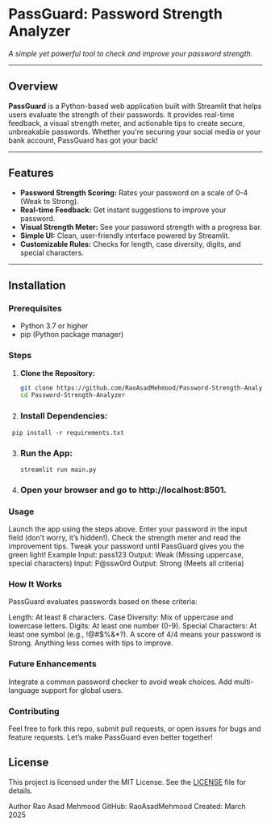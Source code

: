 # PassGuard: Password Strength Analyzer


*A simple yet powerful tool to check and improve your password strength.*

---

## Overview
**PassGuard** is a Python-based web application built with Streamlit that helps users evaluate the strength of their passwords. It provides real-time feedback, a visual strength meter, and actionable tips to create secure, unbreakable passwords. Whether you're securing your social media or your bank account, PassGuard has got your back!

---

## Features
- **Password Strength Scoring:** Rates your password on a scale of 0-4 (Weak to Strong).
- **Real-time Feedback:** Get instant suggestions to improve your password.
- **Visual Strength Meter:** See your password strength with a progress bar.
- **Simple UI:** Clean, user-friendly interface powered by Streamlit.
- **Customizable Rules:** Checks for length, case diversity, digits, and special characters.

---

## Installation

### Prerequisites
- Python 3.7 or higher
- pip (Python package manager)

### Steps
1. **Clone the Repository:**
   ```bash
   git clone https://github.com/RaoAsadMehmood/Password-Strength-Analyzer.git
   cd Password-Strength-Analyzer


 2.   ### Install Dependencies:
     pip install -r requirements.txt

3. ### Run the App:
       streamlit run main.py
4. ### Open your browser and go to http://localhost:8501.

 ###  Usage
Launch the app using the steps above.
Enter your password in the input field (don’t worry, it’s hidden!).
Check the strength meter and read the improvement tips.
Tweak your password until PassGuard gives you the green light!
Example
Input: pass123
Output: Weak (Missing uppercase, special characters)
Input: P@ssw0rd
Output: Strong (Meets all criteria)


### How It Works
 PassGuard evaluates passwords based on these criteria:

Length: At least 8 characters.
Case Diversity: Mix of uppercase and lowercase letters.
Digits: At least one number (0-9).
Special Characters: At least one symbol (e.g., !@#$%&*?).
A score of 4/4 means your password is Strong. Anything less comes with tips to improve.

### Future Enhancements
Integrate a common password checker to avoid weak choices.
Add multi-language support for global users.


### Contributing
Feel free to fork this repo, submit pull requests, or open issues for bugs and feature requests. Let’s make PassGuard even better together!


## License
This project is licensed under the MIT License. See the [LICENSE](./LICENSE) file for details.

Author
Rao Asad Mehmood
GitHub: RaoAsadMehmood
Created: March 2025